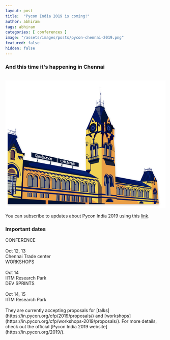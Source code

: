 ```yaml
---
layout: post
title:  "Pycon India 2019 is coming!"
author: abhiram
tags: abhiram
categories: [ conferences ]
image: "/assets/images/posts/pycon-chennai-2019.png"
featured: false
hidden: false
---
```



### And this time it's happening in Chennai
<br/>

<img src="/assets/images/posts/banner-image-bangpypers-2019.png" height="400" width="600">

<br/>

You can subscribe to updates about Pycon India 2019 using this [link](https://goo.gl/forms/GdtTebWL7mn3oKtW2).

### Important dates

<div class="btn btn-info" style="margin-right:2%">
CONFERENCE
<br/>
<br/>Oct 12, 13
<br/>Chennai Trade center
</div>

<div class="btn btn-success" style="margin-right:2%">
WORKSHOPS
<br/>
<br/>Oct 14
<br/>IITM Research Park
</div>

<div class="btn btn-warning">
DEV SPRINTS
<br/>
<br/>Oct 14, 15
<br/>IITM Research Park
</div>

<br/>
They are currently accepting proposals for [talks](https://in.pycon.org/cfp/2019/proposals/) and [workshops](https://in.pycon.org/cfp/workshops-2019/proposals/). For more details, check out the official [Pycon India 2019 website](https://in.pycon.org/2019/).
